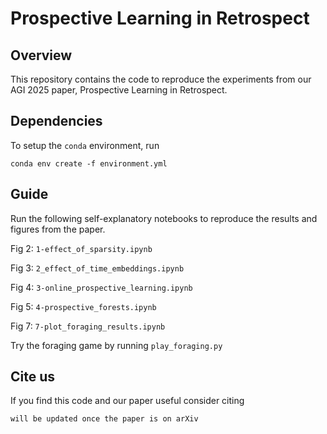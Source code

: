 # Prospective Learning in Retrospect

## Overview

This repository contains the code to reproduce the experiments from our AGI 2025 paper, Prospective Learning in Retrospect.

## Dependencies

To setup the `conda` environment, run
```
conda env create -f environment.yml
```

## Guide

Run the following self-explanatory notebooks to reproduce the results and figures from the paper. 

Fig 2: `1-effect_of_sparsity.ipynb`

Fig 3: `2_effect_of_time_embeddings.ipynb`

Fig 4: `3-online_prospective_learning.ipynb`

Fig 5: `4-prospective_forests.ipynb`

Fig 7: `7-plot_foraging_results.ipynb`

Try the foraging game by running ```play_foraging.py```

## Cite us

If you find this code and our paper useful consider citing

```
will be updated once the paper is on arXiv
```
